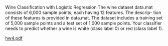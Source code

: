 Wine Classification with Logistic Regression
The wine dataset data.mat consists of 6,000 sample points, each having 12 features. The descrip-
tion of these features is provided in data.mat. The dataset includes a training set of 5,000 sample
points and a test set of 1,000 sample points. Your classifier needs to predict whether a wine is
white (class label 0) or red (class label 1).


[hw4.pdf](https://github.com/user-attachments/files/16185679/hw4.pdf)
